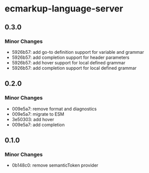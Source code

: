 # ecmarkup-language-server

## 0.3.0

### Minor Changes

- 5926b57: add go-to definition support for variable and grammar
- 5926b57: add completion support for header parameters
- 5926b57: add hover support for local defined grammar
- 5926b57: add completion support for local defined grammar

## 0.2.0

### Minor Changes

- 009e5a7: remove format and diagnostics
- 009e5a7: migrate to ESM
- 3e50303: add hover
- 009e5a7: add completion

## 0.1.0

### Minor Changes

- 0b148c0: remove semanticToken provider
